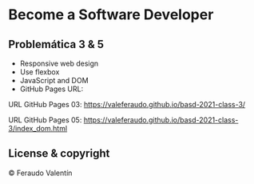 # Become a Software Developer

## Problemática 3 & 5

* Responsive web design 
* Use flexbox
* JavaScript and DOM
* GitHub Pages URL:

URL GitHub Pages 03: https://valeferaudo.github.io/basd-2021-class-3/


URL GitHub Pages 05: https://valeferaudo.github.io/basd-2021-class-3/index_dom.html

## License & copyright

© Feraudo Valentín
